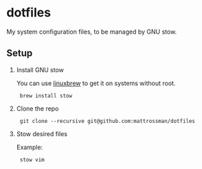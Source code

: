 # dotfiles

My system configuration files, to be managed by GNU stow.

## Setup

1. Install GNU stow

    You can use [linuxbrew](https://linuxbrew.sh) to get it on systems without root.
    
        brew install stow

2. Clone the repo

        git clone --recursive git@github.com:mattrossman/dotfiles

3. Stow desired files

    Example:

        stow vim

